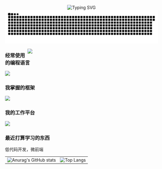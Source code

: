 <p align="center">
  <img src="https://readme-typing-svg.demolab.com?font=Fira+Code&pause=1000&center=true&vCenter=true&width=435&lines=document.wite('Hello+Flycran');Welcome+to+Flycran's+homepage!" alt="Typing SVG" />
  <br/>
  <img src="https://raw.githubusercontent.com/flycran/flycran/main/assets/github-contribution-grid-snake.svg"/>
</p>

<img align="right" width="430px" src="https://user-images.githubusercontent.com/86134803/230806973-8e0f9f81-479c-4c40-a462-cb5e403e650e.svg"/>

<h3>
  经常使用的编程语言
</h3>

<p>
  <img src="https://skillicons.dev/icons?&theme=dark&i=html,css,sass,js,ts,jquery,svg"/>
</p>

<h3>
  我掌握的框架
</h3>

<p>
  <img src="https://skillicons.dev/icons?&theme=dark&i=vue"/>
</p>

<h3>
  我的工作平台
</h3>

<p>
  <img src="https://skillicons.dev/icons?&theme=dark&i=github"/>
</p>


<h3>
  最近打算学习的东西
</h3>

<p>
  低代码开发，微前端
</p>

<table>
  <tr>
    <td>
      <img src="https://github-readme-stats.vercel.app/api?username=zhenyingjs&hide_title=true&icon_color=0092E8&show_icons=true&locale=cn&include_all_commits=true&hide=issues&hide_border=true" alt="Anurag's GitHub stats"/>
    </td>
    <td>
      <img src="https://github-readme-stats.vercel.app/api/top-langs/?username=zhenyingjs&layout=compact&title_color=0092E8&locale=cn&hide_border=true&card_width=467&hide_title=true" alt="Top Langs"/>
    </td>
  </tr>
</table>
